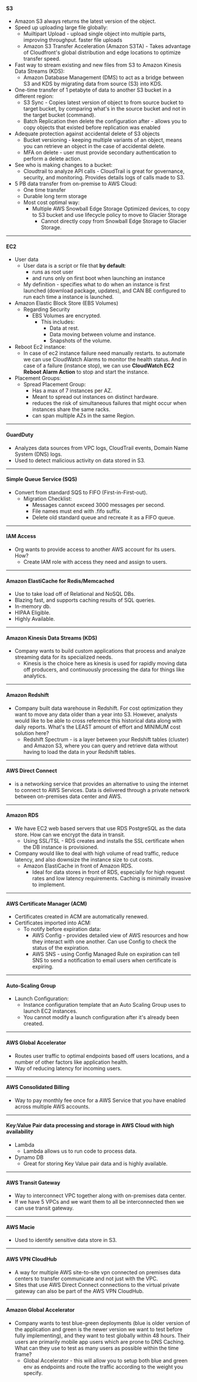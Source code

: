 #### **S3**
- Amazon S3 always returns the latest version of the object.
- Speed up uploading large file globally:
	- Muiltipart Upload - upload single object into multiple parts, improving throughput. faster file uploads
	- Amazon S3 Transfer Acceleration (Amazon S3TA) - Takes advantage of Cloudfront's global distribution and edge locations to optimize transfer speed.
- Fast way to stream existing and new files from S3 to Amazon Kinesis Data Streams (KDS):
	- Amazon Database Management (DMS) to act as a bridge between S3 and KDS by migrating data from source (S3) into KDS.
- One-time transfer of 1 petabyte of data to another S3 bucket in a different region:
	- S3 Sync - Copies latest version of object to from source bucket to target bucket, by comparing what's in the source bucket and not in the target bucket (command).
	- Batch Replication then delete the configuration after - allows you to copy objects that existed before replication was enabled
- Adequate protection against accidental delete of S3 objects
	- Bucket versioning - keeping multiple variants of an object, means you can retrieve an object in the case of accidental delete.
	- MFA on delete - user must provide secondary authentication to perform a delete action.
- See who is making changes to a bucket:
	- Cloudtrail to analyze API calls - CloudTrail is great for governance, security, and monitoring. Provides details logs of calls made to S3.
- 5 PB data transfer from on-premise to AWS Cloud:
	- One time transfer
	- Durable long term storage
	- Most cost optimal way:
		- Multiple AWS Snowball Edge Storage Optimized devices, to copy to S3 bucket and use lifecycle policy to move to Glacier Storage
			- Cannot directly copy from Snowball Edge Storage to Glacier Storage.

---
#### **EC2**
- User data
	- User data is a script or file that **by default**:
		- runs as root user
		- and runs only on first boot when launching an instance
	- My definition - specifies what to do when an instance is first launched (download package, updates), and CAN BE configured to run each time a instance is launched.
- Amazon Elastic Block Store (EBS Volumes)
	- Regarding Security
		- EBS Volumes are encrypted.
			- This includes:
				- Data at rest.
				- Data moving between volume and instance.
				- Snapshots of the volume.
- Reboot Ec2 instance:
	- In case of ec2 instance failure need manually restarts. to automate we can use CloudWatch Alarms to monitor the health status. And in case of a failure (instance stop), we can use **CloudWatch EC2 Reboot Alarm Action** to stop and start the instance.
- Placement Groups:
	- Spread Placement Group:
		- Has a max of 7 instances per AZ.
		- Meant to spread out instances on distinct hardware.
		- reduces the risk of simultaneous failures that might occur when instances share the same racks.
		- can span multiple AZs in the same Region.

---
#### **GuardDuty**
- Analyzes data sources from VPC logs, CloudTrail events, Domain Name System (DNS) logs.
- Used to detect malicious activity on data stored in S3.

---
#### **Simple Queue Service (SQS)**
- Convert from standard SQS to FIFO (First-in-First-out).
	- Migration Checklist:
		- Messages cannot exceed 3000 messages per second.
		- File names must end with .fifo suffix.
		- Delete old standard queue and recreate it as a FIFO queue.

---
#### **IAM Access**
- Org wants to provide access to another AWS account for its users. How?
	- Create IAM role with access they need and assign to users.

---
#### **Amazon ElastiCache for Redis/Memcached**
- Use to take load off of Relational and NoSQL DBs.
- Blazing fast, and supports caching results of SQL queries.
- In-memory db.
- HIPAA Eligible.
- Highly Available.

---
#### **Amazon Kinesis Data Streams (KDS)**
- Company wants to build custom applications that process and analyze streaming data for its specialized needs.
	- Kinesis is the choice here as kinesis is used for rapidly moving data off producers, and continuously processing the data for things like analytics. 

---
#### **Amazon Redshift**
- Company built data warehouse in Redshift. For cost optimization they want to move any data older than a year into S3. However, analysts would like to be able to cross reference this historical data along with daily reports. What's the LEAST amount of effort and MINIMUM cost solution here?
	- Redshift Spectrum - is a layer between your Redshift tables (cluster) and Amazon S3, where you can query and retrieve data without having to load the data in your Redshift tables.

---
#### **AWS Direct Connect**
- is a networking service that provides an alternative to using the internet to connect to AWS Services. Data is delivered through a private network between on-premises data center and AWS.

---
#### **Amazon RDS**
- We have EC2 web based servers that use RDS PostgreSQL as the data store. How can we encrypt the data in transit.
	- Using SSL/TSL - RDS creates and installs the SSL certificate when the DB instance is provisioned.
- Company would like to deal with high volume of read traffic, reduce latency, and also downsize the instance size to cut costs.
	- Amazon ElastiCache in front of Amazon RDS.
		- Ideal for data stores in front of RDS, especially for high request rates and low latency requirements. Caching is minimally invasive to implement.

---
#### **AWS Certificate Manager (ACM)**
- Certificates created in ACM are automatically renewed.
- Certificates imported into ACM:
	- To notify before expiration data:
		- AWS Config - provides detailed view of AWS resources and how they interact with one another. Can use Config to check the status of the expiration.
		- AWS SNS - using Config Managed Rule on expiration can tell SNS to send a notification to email users when certificate is expiring.

---
#### **Auto-Scaling Group**
- Launch Configuration:
	- Instance configuration template that an Auto Scaling Group uses to launch EC2 instances.
	- You cannot modify a launch configuration after it's already been created.

---
#### **AWS Global Accelerator**
- Routes user traffic to optimal endpoints based off users locations, and a number of other factors like application health.
- Way of reducing latency for incoming users.

---
#### **AWS Consolidated Billing**
- Way to pay monthly fee once for a AWS Service that you have enabled across multiple AWS accounts.

---
#### **Key:Value Pair data processing and storage in AWS Cloud with high availability**
- Lambda
	- Lambda allows us to run code to process data.
- Dynamo DB
	- Great for storing Key Value pair data and is highly available.

---
#### **AWS Transit Gateway**
- Way to interconnect VPC together along with on-premises data center.
- If we have 5 VPCs and we want them to all be interconnected then we can use transit gateway.

---
#### **AWS Macie**
- Used to identify sensitive data store in S3.

---
#### **AWS VPN CloudHub**
- A way for multiple AWS site-to-site vpn connected on premises data centers to transfer communicate and not just with the VPC.
- Sites that use AWS Direct Connect connections to the virtual private gateway can also be part of the AWS VPN CloudHub.

---
#### **Amazon Global Accelerator**
- Company wants to test blue-green deployments (blue is older version of the application and green is the newer version we want to test before fully implementing), and they want to test globally within 48 hours. Their users are primarily mobile app users which are prone to DNS Caching. What can they use to test as many users as possible within the time frame?
	- Global Accelerator - this will allow you to setup both blue and green env as endpoints and route the traffic according to the weight you specify.

